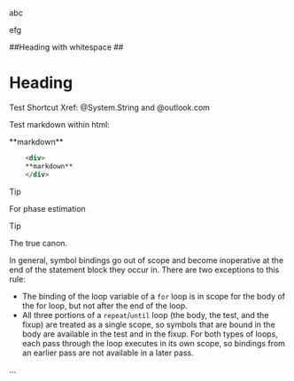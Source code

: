 ﻿abc

efg

##Heading with whitespace ##


# Heading

Test Shortcut Xref: @System.String and @outlook.com

Test markdown within html:

<div>
**markdown**

</div>

```html
	<div>
	**markdown**
	</div>
```

> [!TIP]
> For phase estimation

> [!TIP]
> The true canon.



In general, symbol bindings go out of scope and become inoperative 
at the end of the statement block they occur in. 
There are two exceptions to this rule: 
 - The binding of the loop variable of a `for` loop is in scope for 
    the body of the for loop, but not after the end of the loop. 
 - All three portions of a `repeat`/`until` loop (the body, the test, 
    and the fixup) are treated as a single scope, so symbols that are 
    bound in the body are available in the test and in the fixup. 
For both types of loops, each pass through the loop executes in its own scope, 
so bindings from an earlier pass are not available in a later pass.


...